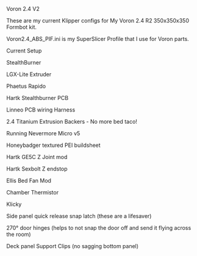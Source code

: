Voron 2.4 V2

These are my current Klipper configs for My Voron 2.4 R2 350x350x350 Formbot kit.

Voron2.4_ABS_PIF.ini is my SuperSlicer Profile that I use for Voron parts.

Current Setup

StealthBurner

LGX-Lite Extruder

Phaetus Rapido

Hartk Stealthburner PCB

Linneo PCB wiring Harness

2.4 Titanium Extrusion Backers - No more bed taco!

Running Nevermore Micro v5

Honeybadger textured PEI buildsheet

Hartk GE5C Z Joint mod

Hartk Sexbolt Z endstop

Ellis Bed Fan Mod

Chamber Thermistor

Klicky

Side panel quick release snap latch (these are a lifesaver)

270° door hinges (helps to not snap the door off and send it flying across the room)

Deck panel Support Clips (no sagging bottom panel)
